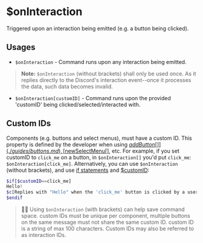 # $onInteraction
Triggered upon an interaction being emitted (e.g. a button being clicked).


## Usages
- `$onInteraction` - Command runs upon any interaction being emitted.
> **Note:** `$onInteraction` (without brackets) shall only be used once. As it replies directly to the Discord's interaction event--once it processes the data, such data becomes invalid.
- `$onInteraction[customID]` - Command runs upon the provided 'customID' being clicked/selected/interacted with.

## Custom IDs
Components (e.g. buttons and select menus), must have a custom ID. This property is defined by the developer when using [$addButton[]](./guides/buttons.md), [$newSelectMenu[]](./guides/selectmenu.md), etc. 
For example, if you set customID to `click_me` on a button, in `$onInteraction[]` you'd put `click_me`: `$onInteraction[click_me]`. Alternatively, you can use `$onInteraction` (without brackets), and use [if statements](./guides/ifStatements) and [$customID](./bdscript/customID.md):
```php
$if[$customID==click_me]
Hello!
$c[Replies with "Hello" when the 'click_me' button is clicked by a user.]
$endif
```
> 🧙‍♂️ Using `$onInteraction` (with brackets) can help save command space.
custom IDs must be unique per component, multiple buttons on the same message must not share the same custom ID. custom ID is a string of max 100 characters.
> Custom IDs may also be referred to as interaction IDs.
